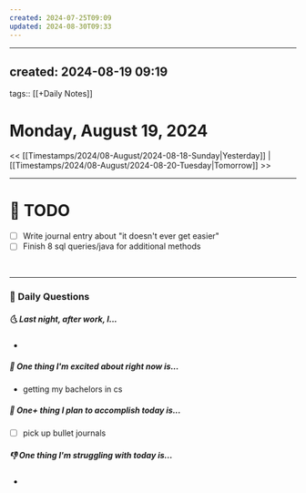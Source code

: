 ```yaml
---
created: 2024-07-25T09:09
updated: 2024-08-30T09:33
---
```

---
created: 2024-08-19 09:19
---
tags:: [[+Daily Notes]]

# Monday, August 19, 2024

<< [[Timestamps/2024/08-August/2024-08-18-Sunday|Yesterday]] | [[Timestamps/2024/08-August/2024-08-20-Tuesday|Tomorrow]] >>

---
# 📝 TODO
- [ ]  Write journal entry about "it doesn't ever get easier"
- [ ] Finish 8 sql queries/java for additional methods
<br>


---
### 📅 Daily Questions
##### 🌜 Last night, after work, I...
- 

##### 🙌 One thing I'm excited about right now is...
- getting my bachelors in cs

##### 🚀 One+ thing I plan to accomplish today is...
- [ ] pick up bullet journals

##### 👎 One thing I'm struggling with today is...
- 

